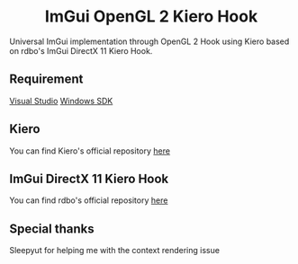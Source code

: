 <h1 align="center" style="bold">ImGui OpenGL 2 Kiero Hook</h1>
Universal ImGui implementation through OpenGL 2 Hook using Kiero based on rdbo's ImGui DirectX 11 Kiero Hook.
<h2>Requirement</h2>
<a href="https://visualstudio.microsoft.com/">Visual Studio</a>
<a href="https://www.microsoft.com/en-us/download/details.aspx?id=8279">Windows SDK</a>
<h2>Kiero</h2>
You can find Kiero's official repository <a href="https://github.com/Rebzzel/kiero">here</a>
<h2>ImGui DirectX 11 Kiero Hook</h2>
You can find rdbo's official repository <a href="https://github.com/rdbo/ImGui-DirectX-11-Kiero-Hook">here</a>
<h2>Special thanks</h2>
Sleepyut for helping me with the context rendering issue
